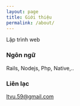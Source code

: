 ```yaml
---
layout: page
title: Giới thiệu
permalink: /about/
---
```


Lập trình web

### Ngôn ngữ

Rails, Nodejs, Php, Native,..

### Liên lạc

[ltvu.59@gmail.com](mailto:ltvu.59@gmail.com)
